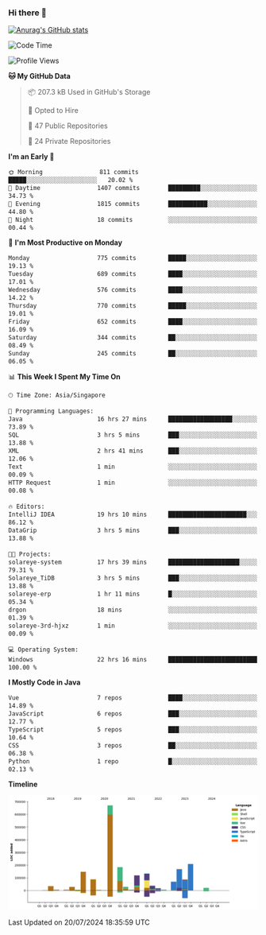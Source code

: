 ### Hi there 👋

[![Anurag's GitHub stats](https://github-readme-stats.vercel.app/api?username=xiumu2017&show_icons=true&theme=radical)](https://github.com/anuraghazra/github-readme-stats)

<!--
**xiumu2017/xiumu2017** is a ✨ _special_ ✨ repository because its `README.md` (this file) appears on your GitHub profile.

Here are some ideas to get you started:

- 🔭 I’m currently working on ...
- 🌱 I’m currently learning ...
- 👯 I’m looking to collaborate on ...
- 🤔 I’m looking for help with ...
- 💬 Ask me about ...
- 📫 How to reach me: ...
- 😄 Pronouns: ...
- ⚡ Fun fact: ...
-->

<!--START_SECTION:waka-->
![Code Time](http://img.shields.io/badge/Code%20Time-2%2C245%20hrs%2038%20mins-blue)

![Profile Views](http://img.shields.io/badge/Profile%20Views-0-blue)

**🐱 My GitHub Data** 

> 📦 207.3 kB Used in GitHub's Storage 
 > 
> 💼 Opted to Hire
 > 
> 📜 47 Public Repositories 
 > 
> 🔑 24 Private Repositories 
 > 
**I'm an Early 🐤** 

```text
🌞 Morning                811 commits         █████░░░░░░░░░░░░░░░░░░░░   20.02 % 
🌆 Daytime                1407 commits        █████████░░░░░░░░░░░░░░░░   34.73 % 
🌃 Evening                1815 commits        ███████████░░░░░░░░░░░░░░   44.80 % 
🌙 Night                  18 commits          ░░░░░░░░░░░░░░░░░░░░░░░░░   00.44 % 
```
📅 **I'm Most Productive on Monday** 

```text
Monday                   775 commits         █████░░░░░░░░░░░░░░░░░░░░   19.13 % 
Tuesday                  689 commits         ████░░░░░░░░░░░░░░░░░░░░░   17.01 % 
Wednesday                576 commits         ████░░░░░░░░░░░░░░░░░░░░░   14.22 % 
Thursday                 770 commits         █████░░░░░░░░░░░░░░░░░░░░   19.01 % 
Friday                   652 commits         ████░░░░░░░░░░░░░░░░░░░░░   16.09 % 
Saturday                 344 commits         ██░░░░░░░░░░░░░░░░░░░░░░░   08.49 % 
Sunday                   245 commits         ██░░░░░░░░░░░░░░░░░░░░░░░   06.05 % 
```


📊 **This Week I Spent My Time On** 

```text
🕑︎ Time Zone: Asia/Singapore

💬 Programming Languages: 
Java                     16 hrs 27 mins      ██████████████████░░░░░░░   73.89 % 
SQL                      3 hrs 5 mins        ███░░░░░░░░░░░░░░░░░░░░░░   13.88 % 
XML                      2 hrs 41 mins       ███░░░░░░░░░░░░░░░░░░░░░░   12.06 % 
Text                     1 min               ░░░░░░░░░░░░░░░░░░░░░░░░░   00.09 % 
HTTP Request             1 min               ░░░░░░░░░░░░░░░░░░░░░░░░░   00.08 % 

🔥 Editors: 
IntelliJ IDEA            19 hrs 10 mins      ██████████████████████░░░   86.12 % 
DataGrip                 3 hrs 5 mins        ███░░░░░░░░░░░░░░░░░░░░░░   13.88 % 

🐱‍💻 Projects: 
solareye-system          17 hrs 39 mins      ████████████████████░░░░░   79.31 % 
Solareye_TiDB            3 hrs 5 mins        ███░░░░░░░░░░░░░░░░░░░░░░   13.88 % 
solareye-erp             1 hr 11 mins        █░░░░░░░░░░░░░░░░░░░░░░░░   05.34 % 
drgon                    18 mins             ░░░░░░░░░░░░░░░░░░░░░░░░░   01.39 % 
solareye-3rd-hjxz        1 min               ░░░░░░░░░░░░░░░░░░░░░░░░░   00.09 % 

💻 Operating System: 
Windows                  22 hrs 16 mins      █████████████████████████   100.00 % 
```

**I Mostly Code in Java** 

```text
Vue                      7 repos             ████░░░░░░░░░░░░░░░░░░░░░   14.89 % 
JavaScript               6 repos             ███░░░░░░░░░░░░░░░░░░░░░░   12.77 % 
TypeScript               5 repos             ███░░░░░░░░░░░░░░░░░░░░░░   10.64 % 
CSS                      3 repos             ██░░░░░░░░░░░░░░░░░░░░░░░   06.38 % 
Python                   1 repo              █░░░░░░░░░░░░░░░░░░░░░░░░   02.13 % 
```



**Timeline**

![Lines of Code chart](https://raw.githubusercontent.com/xiumu2017/xiumu2017/main/assets/bar_graph.png)


 Last Updated on 20/07/2024 18:35:59 UTC
<!--END_SECTION:waka-->
